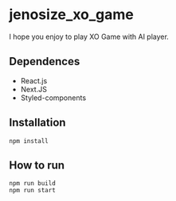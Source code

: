 # jenosize_xo_game
I hope you enjoy to play XO Game with AI player.

## Dependences
- React.js 
- Next.JS 
- Styled-components

## Installation

```
npm install
```

## How to run 

```
npm run build
npm run start
```